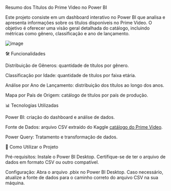 Resumo dos Títulos do Prime Video no Power BI

Este projeto consiste em um dashboard interativo no Power BI que analisa e apresenta informações sobre os títulos disponíveis no Prime Video. O objetivo é oferecer uma visão geral detalhada do catálogo, incluindo métricas como gênero, classificação e ano de lançamento.

![image](https://github.com/user-attachments/assets/f95b2277-d990-43ed-a35d-5d3c3e569c7a)

🛠️ Funcionalidades

Distribuição de Gêneros: quantidade de títulos por gênero.

Classificação por Idade: quantidade de títulos por faixa etária.

Análise por Ano de Lançamento: distribuição dos títulos ao longo dos anos.

Mapa por País de Origem: catálogo de títulos por país de produção.

📊 Tecnologias Utilizadas

Power BI: criação do dashboard e análise de dados.

Fonte de Dados: arquivo CSV extraído do Kaggle
[catálogo do Prime Video](https://www.kaggle.com/datasets/shivamb/amazon-prime-movies-and-tv-shows).

Power Query: Tratamento e transformação de dados.

🚀 Como Utilizar o Projeto

Pré-requisitos:
Instale o Power BI Desktop.
Certifique-se de ter o arquivo de dados em formato CSV ou outro compatível.

Configuração:
Abra o arquivo .pbix no Power BI Desktop.
Caso necessário, atualize a fonte de dados para o caminho correto do arquivo CSV na sua máquina.

